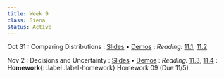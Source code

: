 ```yaml
---
title: Week 9
class: Siena
status: Active
---
```


Oct 31
: Comparing Distributions
  : [Slides]() &#8226; [Demos]()
: *Reading:* [11.1](https://inferentialthinking.com/chapters/11/1/Assessing_a_Model.html), [11.2](https://inferentialthinking.com/chapters/11/2/Multiple_Categories.html)

Nov 2
: Decisions and Uncertainty
  : [Slides]() &#8226; [Demos]()
: *Reading:* [11.3](https://inferentialthinking.com/chapters/11/3/Decisions_and_Uncertainty.html), [11.4](https://inferentialthinking.com/chapters/11/4/Error_Probabilities.html)
: **Homework**{: .label .label-homework} Homework 09 (Due 11/5)
